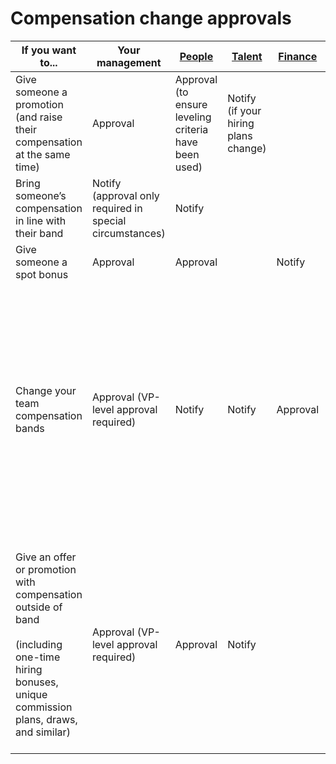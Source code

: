 # Compensation change approvals

| If you want to...                                                                                                                                    | Your management                                          | [People](../../../departments/people-ops/index.md)    | [Talent](../../../departments/talent/index.md) | [Finance](../../../departments/finance/index.md) | Notes                                                                                                                                                                                                                                          |
| ---------------------------------------------------------------------------------------------------------------------------------------------------- | -------------------------------------------------------- | ----------------------------------------------------- | ---------------------------------------------- | ------------------------------------------------ | ---------------------------------------------------------------------------------------------------------------------------------------------------------------------------------------------------------------------------------------------- |
| Give someone a promotion (and raise their compensation at the same time)                                                                             | Approval                                                 | Approval (to ensure leveling criteria have been used) | Notify (if your hiring plans change)           |                                                  | Fill out the [changes to role and compensation form](https://docs.google.com/forms/d/e/1FAIpQLSdpsqWn5acbU2LMCzizpxJBnGDgNoP8Qvj9P3FROO9g5C3yHA/viewform)                                                                                      |
| Bring someone’s compensation in line with their band                                                                                                 | Notify (approval only required in special circumstances) | Notify                                                |                                                |                                                  | Fill out the [changes to role and compensation form](https://docs.google.com/forms/d/e/1FAIpQLSdpsqWn5acbU2LMCzizpxJBnGDgNoP8Qvj9P3FROO9g5C3yHA/viewform)                                                                                      |
| Give someone a spot bonus                                                                                                                            | Approval                                                 | Approval                                              |                                                | Notify                                           |                                                                                                                                                                                                                                                |
| Change your team compensation bands                                                                                                                  | Approval (VP-level approval required)                    | Notify                                                | Notify                                         | Approval                                         | Change proposals should come with clear justification in the form of:<BR>- Evidence of market changes<BR>- Evidence of multiple lost candidates due to compensation or multiple new hires coming in with special compensation levels           |
| Give an offer or promotion with compensation outside of band<BR><BR>(including one-time hiring bonuses, unique commission plans, draws, and similar) | Approval (VP-level approval required)                    | Approval                                              | Notify                                         |                                                  | This should be extremely rare, in keeping with our [compensation philosophy](index.md#making-out-of-band-offers). More often, if a candidate requires this, it’s likely an issue with our bands needing updates or misleveling of a candidate. |

